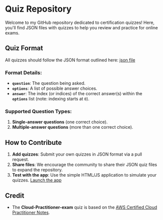 # Quiz Repository

Welcome to my GitHub repository dedicated to certification quizzes! Here, you'll find JSON files with quizzes to help you review and practice for online exams.

## Quiz Format

All quizzes should follow the JSON format outlined here: [json file](quiz-json/model.json)

### Format Details:

- **`question`**: The question being asked.
- **`options`**: A list of possible answer choices.
- **`answer`**: The index (or indices) of the correct answer(s) within the **`options`** list (note: indexing starts at `0`).

### Supported Question Types:

1. **Single-answer questions** (one correct choice).  
2. **Multiple-answer questions** (more than one correct choice).  

## How to Contribute

1. **Add quizzes**: Submit your own quizzes in JSON format via a pull request.
2. **Share files**: We encourage the community to share their JSON quiz files to expand the repository.
3. **Test with the app**: Use the simple HTML/JS application to simulate your quizzes. [Launch the app](quiz-app/index.html)

## Credit

- The **Cloud-Practitioner-exam** quiz is based on the [AWS Certified Cloud Practitioner Notes](https://github.com/kananinirav/AWS-Certified-Cloud-Practitioner-Notes).